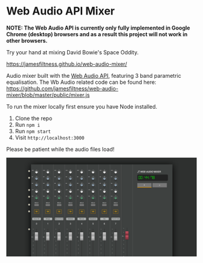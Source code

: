 # Web Audio API Mixer

__NOTE: The Web Audio API is currently only fully implemented in Google Chrome (desktop) browsers and as a result this project will not work in other browsers.__

Try your hand at mixing David Bowie's Space Oddity.

https://jamesfiltness.github.io/web-audio-mixer/

Audio mixer built with the [Web Audio API](https://developer.mozilla.org/en-US/docs/Web/API/Web_Audio_API), featuring 3 band parametric equalisation. The Wb Audio related code can be found here: https://github.com/jamesfiltness/web-audio-mixer/blob/master/public/mixer.js

To run the mixer locally first ensure you have Node installed.

1. Clone the repo
2. Run `npm i`
3. Run `npm start`
4. Visit `http://localhost:3000`

Please be patient while the audio files load!

![Web Audio Mixer](/screenshot.png)
